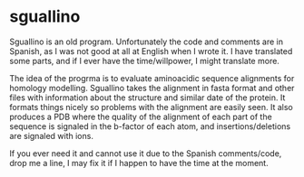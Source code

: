 sguallino
=========

Sguallino is an old program. Unfortunately the code and comments are in Spanish, as 
I was not good at all at English when I wrote it. I have translated some parts, and 
if I ever have the time/willpower, I might translate more.

The idea of the progrma is to evaluate aminoacidic sequence alignments for homology
modelling. Sguallino takes the alignment in fasta format and other files with 
information about the structure and similar date of the protein. It formats things
nicely so problems with the alignment are easily seen. It also produces a PDB where
the quality of the alignment of each part of the sequence is signaled in the b-factor
of each atom, and insertions/deletions are signaled with ions.

If you ever need it and cannot use it due to the Spanish comments/code, drop me a line,
I may fix it if I happen to have the time at the moment.
